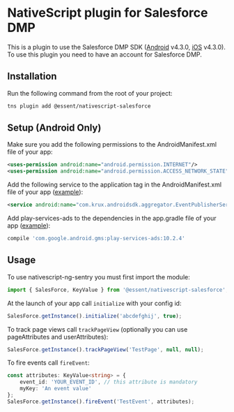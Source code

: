 # NativeScript plugin for Salesforce DMP

This is a plugin to use the Salesforce DMP SDK ([Android](https://konsole.zendesk.com/hc/en-us/articles/226031268-Android-SDK-Implementation-Guide) v4.3.0, [iOS](https://konsole.zendesk.com/hc/en-us/articles/219986988-iOS-SDK-Implementation-Guide) v4.3.0). To use this plugin you need to have an account for Salesforce DMP.

## Installation

Run the following command from the root of your project:
```bash
tns plugin add @essent/nativescript-salesforce
```

## Setup (Android Only)

Make sure you add the following permissions to the AndroidManifest.xml file of your app:
```xml
<uses-permission android:name="android.permission.INTERNET"/>
<uses-permission android:name="android.permission.ACCESS_NETWORK_STATE"/>
```

Add the following service to the application tag in the AndroidManifest.xml file of your app ([example](./demo/app/App_Resources/Android/AndroidManifest.xml)):
```xml
<service android:name="com.krux.androidsdk.aggregator.EventPublisherService" android:enabled="true" />
```

Add play-services-ads to the dependencies in the app.gradle file of your app ([example](./demo/app/App_Resources/Android/app.gradle)):
```gradle
compile 'com.google.android.gms:play-services-ads:10.2.4'
```

## Usage

To use nativescript-ng-sentry you must first import the module:
```ts
import { SalesForce, KeyValue } from '@essent/nativescript-salesforce';
```

At the launch of your app call `initialize` with your config id:
```ts
SalesForce.getInstance().initialize('abcdefghij', true);
```

To track page views call `trackPageView` (optionally you can use pageAttributes and userAttributes):
```ts
SalesForce.getInstance().trackPageView('TestPage', null, null);
```

To fire events call `fireEvent`:
```ts
const attributes: KeyValue<string> = {
    event_id: 'YOUR_EVENT_ID', // this attribute is mandatory
    myKey: 'An event value'
};
SalesForce.getInstance().fireEvent('TestEvent', attributes);
```
